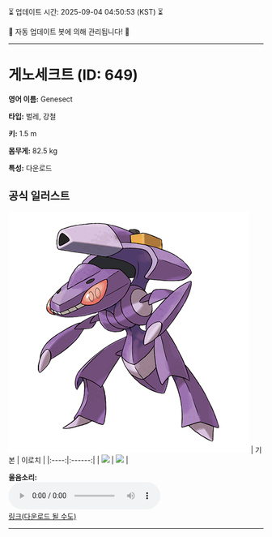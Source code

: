 
⏳ 업데이트 시간: 2025-09-04 04:50:53 (KST) ⏳

🤖 자동 업데이트 봇에 의해 관리됩니다! 🤖

---

# 게노세크트 (ID: 649)
**영어 이름:** Genesect

**타입:** 벌레, 강철

**키:** 1.5 m

**몸무게:** 82.5 kg

**특성:** 다운로드

## 공식 일러스트
![](https://raw.githubusercontent.com/PokeAPI/sprites/master/sprites/pokemon/other/official-artwork/649.png)
| 기본 | 이로치 |
|:----:|:------:|
| <img src="http://play.pokemonshowdown.com/sprites/ani/genesect.gif" width="200"> | <img src="http://play.pokemonshowdown.com/sprites/ani-shiny/genesect.gif" width="200"> |

**울음소리:**<br><audio controls src="https://raw.githubusercontent.com/PokeAPI/cries/main/cries/pokemon/latest/649.ogg"></audio><br> [링크(다운로드 될 수도)](https://raw.githubusercontent.com/PokeAPI/cries/main/cries/pokemon/latest/649.ogg)


---
